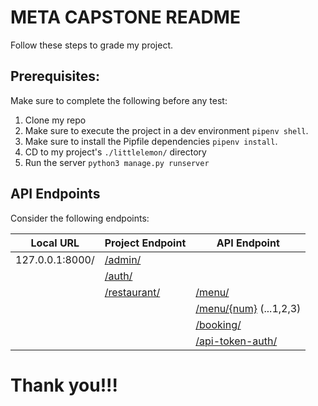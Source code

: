 # META CAPSTONE README

Follow these steps to grade my project.

## Prerequisites:

Make sure to complete the following before any test:

1. Clone my repo
2. Make sure to execute the project in a dev environment `pipenv shell`.
3. Make sure to install the Pipfile dependencies `pipenv install`.
4. CD to my project's `./littlelemon/` directory
5. Run the server `python3 manage.py runserver`

## API Endpoints

Consider the following endpoints:

|Local URL|Project Endpoint|API Endpoint|
|-|-|-|
|127.0.0.1:8000/|[/admin/](http://127.0.0.1:8000/admin/)||
||[/auth/](http://127.0.0.1:8000/auth/)||
||[/restaurant/](http://127.0.0.1:8000/restaurant/)|[/menu/](http://127.0.0.1:8000/menu/)|
|||[/menu/{num}](http://127.0.0.1:8000/menu/1) (...1,2,3)|
|||[/booking/](http://127.0.0.1:8000/booking/)|
|||[/api-token-auth/](http://127.0.0.1:8000/api-token-auth/)|


# Thank you!!!
